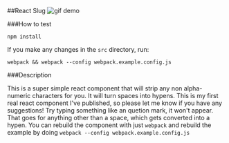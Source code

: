 ##React Slug
![gif demo](https://s3.amazonaws.com/f.cl.ly/items/2N330o430g3g2s2e0S0E/Screen%20Recording%202015-02-27%20at%2005.02%20PM.gif)

###How to test

`npm install`

If you make any changes in the `src` directory, run:

`webpack && webpack --config webpack.example.config.js`

###Description

This is a super simple react component that will strip any non alpha-numeric characters for you. It will turn spaces into hypens. 
This is my first real react component I've published, so please let me know if you have any suggestions! 
Try typing something like an quetion mark, it won't appear. That goes for anything other than a space, which gets converted into a hypen.
You can rebuild the component with just `webpack` and rebuild the example by doing `webpack --config webpack.example.config.js`
